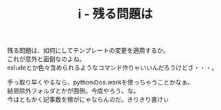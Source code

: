 ﻿---
title: i - 残る問題は
pubtime: 2012-12-06T16:41:00+09:00
tags: [テスト記事]
---

残る問題は、如何にしてテンプレートの変更を適用するか。  
これが意外と面倒なのよね。  
exludeとか色々含められるようなコマンド作りゃいいんだろうけどさ・・・。

手っ取り早くやるなら、pythonのos.warkを使っちゃうことかなぁ。  
結局除外フォルダとかが面倒。今度やろう、な。  
今はともかく記事数を稼がにゃならんのだ。きりきり書けぃ
